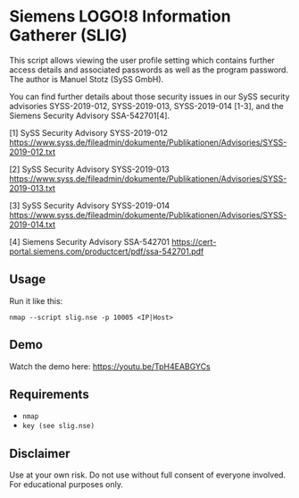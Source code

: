 Siemens LOGO!8 Information Gatherer (SLIG)
====

This script allows viewing the user profile setting which contains further access details and associated passwords as well as the program password. The author is Manuel Stotz (SySS GmbH).

You can find further details about those security issues in our SySS security advisories SYSS-2019-012, SYSS-2019-013, SYSS-2019-014 [1-3], and the Siemens Security Advisory SSA-542701[4].

[1] SySS Security Advisory SYSS-2019-012
<https://www.syss.de/fileadmin/dokumente/Publikationen/Advisories/SYSS-2019-012.txt>

[2] SySS Security Advisory SYSS-2019-013
<https://www.syss.de/fileadmin/dokumente/Publikationen/Advisories/SYSS-2019-013.txt>

[3] SySS Security Advisory SYSS-2019-014
<https://www.syss.de/fileadmin/dokumente/Publikationen/Advisories/SYSS-2019-014.txt>

[4] Siemens Security Advisory SSA-542701
<https://cert-portal.siemens.com/productcert/pdf/ssa-542701.pdf>

Usage
-----

Run it like this:

```
nmap --script slig.nse -p 10005 <IP|Host>
```

Demo
----

Watch the demo here:
<https://youtu.be/TpH4EABGYCs>

Requirements
------------

* `nmap`
* `key (see slig.nse)`

Disclaimer
----------

Use at your own risk. Do not use without full consent of everyone involved.
For educational purposes only.
